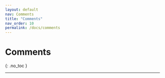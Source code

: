 ```yaml
---
layout: default
nav: Comments
title: "Comments"
nav_order: 10
permalink: /docs/comments
---
```


# Comments
{: .no_toc }

---

<div id="disqus_thread"></div>

<script>
(function () {
  var d = document, s = d.createElement('script');
  s.src = 'https://litepicker.disqus.com/embed.js';
  s.async = true;
  s.setAttribute('data-timestamp', +new Date());
  (d.head || d.body).appendChild(s);
})();
</script>